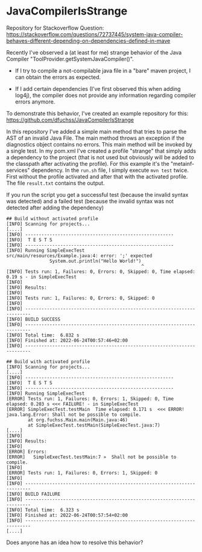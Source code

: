 # JavaCompilerIsStrange
Repository for Stackoverflow Question: https://stackoverflow.com/questions/72737445/system-java-compiler-behaves-different-depending-on-dependencies-defined-in-mave


Recently I've observed a (at least for me) strange behavior of the Java Compiler "ToolProvider.getSystemJavaCompiler()".

* If I try to compile a not-compilable java file in a "bare" maven project, I can obtain the errors as expected.

* If I add certain dependencies (I've first observed this when adding log4j), the compiler does not provide any information regarding compiler errors anymore.

To demonstrate this behavior, I've created an example repository for this: https://github.com/dfuchss/JavaCompilerIsStrange

In this repository I've added a simple main method that tries to parse the AST of an invalid Java File. The main method throws an exception if the diagnostics object contains no errors. This main method will be invoked by a single test.
In my pom.xml I've created a profile "strange" that simply adds a dependency to the project (that is not used but obviously will be added to the classpath after activating the profile). For this example it's the "metainf-services" dependency.
In the `run.sh` file, I simply execute `mvn test` twice. 
First without the profile activated and after that with the activated profile.
The file `result.txt` contains the output.

If you run the script you get a successful test (because the invalid syntax was detected) and a failed test (because the invalid syntax was not detected after adding the dependency)

```
## Build without activated profile
[INFO] Scanning for projects...
[....]
[INFO] -------------------------------------------------------
[INFO]  T E S T S
[INFO] -------------------------------------------------------
[INFO] Running SimpleExecTest
src/main/resources/Example.java:4: error: ';' expected
                System.out.println("Hello World!")
                                                  ^
[INFO] Tests run: 1, Failures: 0, Errors: 0, Skipped: 0, Time elapsed: 0.19 s - in SimpleExecTest
[INFO] 
[INFO] Results:
[INFO]
[INFO] Tests run: 1, Failures: 0, Errors: 0, Skipped: 0
[INFO]
[INFO] ------------------------------------------------------------------------
[INFO] BUILD SUCCESS
[INFO] ------------------------------------------------------------------------
[INFO] Total time:  6.832 s
[INFO] Finished at: 2022-06-24T00:57:46+02:00
[INFO] ------------------------------------------------------------------------

## Build with activated profile
[INFO] Scanning for projects...
[....]
[INFO] -------------------------------------------------------
[INFO]  T E S T S
[INFO] -------------------------------------------------------
[INFO] Running SimpleExecTest
[ERROR] Tests run: 1, Failures: 0, Errors: 1, Skipped: 0, Time elapsed: 0.203 s <<< FAILURE! - in SimpleExecTest
[ERROR] SimpleExecTest.testMain  Time elapsed: 0.171 s  <<< ERROR!
java.lang.Error: Shall not be possible to compile.
        at org.fuchss.Main.main(Main.java:46)
        at SimpleExecTest.testMain(SimpleExecTest.java:7)
[....]
[INFO]
[INFO] Results:
[INFO]
[ERROR] Errors: 
[ERROR]   SimpleExecTest.testMain:7 »  Shall not be possible to compile.
[INFO]
[ERROR] Tests run: 1, Failures: 0, Errors: 1, Skipped: 0
[INFO]
[INFO] ------------------------------------------------------------------------
[INFO] BUILD FAILURE
[INFO] ------------------------------------------------------------------------
[INFO] Total time:  6.323 s
[INFO] Finished at: 2022-06-24T00:57:54+02:00
[INFO] ------------------------------------------------------------------------
[....]

```


Does anyone has an idea how to resolve this behavior?
